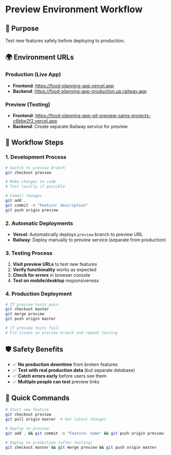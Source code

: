 # Preview Environment Workflow

## 🎯 Purpose
Test new features safely before deploying to production.

## 🌍 Environment URLs

### Production (Live App)
- **Frontend**: https://food-planning-app.vercel.app
- **Backend**: https://food-planning-app-production.up.railway.app

### Preview (Testing)
- **Frontend**: https://food-planning-app-git-preview-sams-projects-c6bbe2f2.vercel.app
- **Backend**: Create separate Railway service for preview

## 🔄 Workflow Steps

### 1. Development Process
```bash
# Switch to preview branch
git checkout preview

# Make changes to code
# Test locally if possible

# Commit changes
git add .
git commit -m "Feature: description"
git push origin preview
```

### 2. Automatic Deployments
- **Vercel**: Automatically deploys `preview` branch to preview URL
- **Railway**: Deploy manually to preview service (separate from production)

### 3. Testing Process
1. **Visit preview URLs** to test new features
2. **Verify functionality** works as expected
3. **Check for errors** in browser console
4. **Test on mobile/desktop** responsiveness

### 4. Production Deployment
```bash
# If preview tests pass:
git checkout master
git merge preview
git push origin master

# If preview tests fail:
# Fix issues on preview branch and repeat testing
```

## 🛡️ Safety Benefits
- ✅ **No production downtime** from broken features
- ✅ **Test with real production data** (but separate database)
- ✅ **Catch errors early** before users see them
- ✅ **Multiple people can test** preview links

## 🚀 Quick Commands

```bash
# Start new feature
git checkout preview
git pull origin master  # Get latest changes

# Deploy to preview
git add . && git commit -m "Feature: name" && git push origin preview

# Deploy to production (after testing)
git checkout master && git merge preview && git push origin master
```
